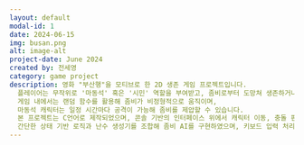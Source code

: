 ```yaml
---
layout: default
modal-id: 1
date: 2024-06-15
img: busan.png
alt: image-alt
project-date: June 2024
created by: 전세영
category: game project
description: 영화 "부산행"을 모티브로 한 2D 생존 게임 프로젝트입니다.  
  플레이어는 무작위로 '마동석' 혹은 '시민' 역할을 부여받고, 좀비로부터 도망쳐 생존하거나 좀비를 제압하는 것이 목표입니다.  
  게임 내에서는 랜덤 함수를 활용해 좀비가 비정형적으로 움직이며,  
  마동석 캐릭터는 일정 시간마다 공격이 가능해 좀비를 제압할 수 있습니다.  
  본 프로젝트는 C언어로 제작되었으며, 콘솔 기반의 인터페이스 위에서 캐릭터 이동, 충돌 판정, 랜덤 이벤트 구현 등을 수행하였습니다.  
  간단한 상태 기반 로직과 난수 생성기를 조합해 좀비 AI를 구현하였으며, 키보드 입력 처리와 타이머를 활용한 스킬 발동 시스템도 함께 설계하였습니다.
---
```

